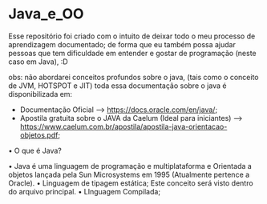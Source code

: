 # Java_e_OO
Esse repositório foi criado com o intuito de deixar todo o meu processo de aprendizagem documentado; de forma que eu também possa ajudar pessoas que tem dificuldade em entender e gostar de programação (neste caso em Java), :D

obs: não abordarei conceitos profundos sobre o java, (tais como o conceito de JVM, HOTSPOT e JIT) toda essa documentação sobre o java é disponibilizada em:
- Documentação Oficial --> https://docs.oracle.com/en/java/;
- Apostila gratuita sobre o JAVA da Caelum (Ideal para iniciantes) --> https://www.caelum.com.br/apostila/apostila-java-orientacao-objetos.pdf;

• O que é Java?

 • Java é uma linguagem de programação e multiplataforma e Orientada a objetos lançada pela Sun Microsystems em 1995 (Atualmente pertence a Oracle). 
 • Linguagem de tipagem estática; Este conceito será visto dentro do arquivo principal.
 • LInguagem Compilada;
